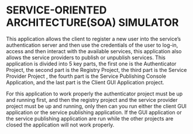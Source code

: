 # SERVICE-ORIENTED ARCHITECTURE(SOA) SIMULATOR 

This application allows the client to register a new user into the 
service’s authentication server and then use the credentials of the user to log-in, access and 
then interact with the available services, this application also allows the service providers to 
publish or unpublish services. This application is divided into 5 key parts, the first one is the 
Authenticator Project, the second part is the Registry Project, the third part is the Service 
Provider Project , the fourth part is the Service Publishing Console Application, and the last 
part is the Client GUI Application project. 

For this application to work properly the authenticator project must be up and running first, 
and then the registry project and the service provider project must be up and running, only 
then can you run either the client GUI application or the service publishing application. If the 
GUI application or the service publishing application are run while the other projects are 
closed the application will not work properly.